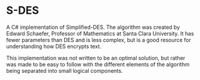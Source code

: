 # S-DES
A C# implementation of Simplified-DES. The algorithm was created by Edward Schaefer, Professor of Mathematics at Santa Clara University. It has fewer parameters than DES and is less complex, but is a good resource for understanding how DES encrypts text.

This implementation was not written to be an optimal solution, but rather was made to be easy to follow with the different elements of the algorithm being separated into small logical components.
